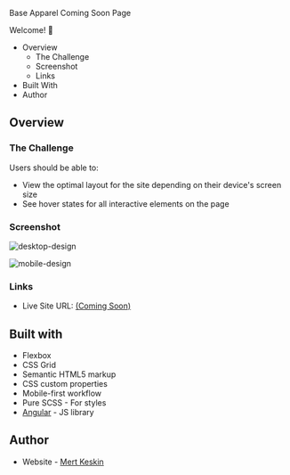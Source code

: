 Base Apparel Coming Soon Page

Welcome! 👋

- Overview
  - The Challenge
  - Screenshot
  - Links
- Built With
- Author

## Overview

### The Challenge

Users should be able to:

- View the optimal layout for the site depending on their device's screen size
- See hover states for all interactive elements on the page

### Screenshot

![desktop-design](https://github.com/mrtksknn/Coming-Soon-Page/assets/36448206/738975f3-ef41-4d2e-9c33-f62258d3b355)

![mobile-design](https://github.com/mrtksknn/Coming-Soon-Page/assets/36448206/d341894e-c4ec-4dbb-b469-8f397986d763)


### Links
- Live Site URL: [(Coming Soon)](https://base-apprel-coming-soon-page.netlify.app/)

## Built with

- Flexbox
- CSS Grid
- Semantic HTML5 markup
- CSS custom properties
- Mobile-first workflow
- Pure SCSS - For styles
- [Angular](https://angular.io/) - JS library

## Author
- Website - [Mert Keskin](coming-soon)


